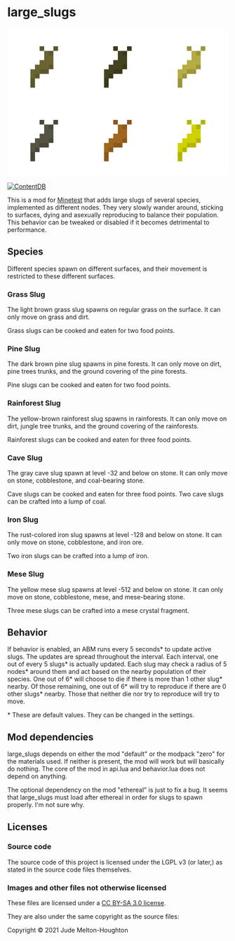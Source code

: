 # large\_slugs

![The different slug species](screenshot.png)

[![ContentDB](https://content.minetest.net/packages/jwmhjwmh/large_slugs/shields/title/)](https://content.minetest.net/packages/jwmhjwmh/large_slugs/)

This is a mod for [Minetest][1] that adds large slugs of several species,
implemented as different nodes. They very slowly wander around, sticking to
surfaces, dying and asexually reproducing to balance their population. This
behavior can be tweaked or disabled if it becomes detrimental to performance.


## Species

Different species spawn on different surfaces, and their movement is restricted
to these different surfaces.

### Grass Slug

The light brown grass slug spawns on regular grass on the surface. It can only
move on grass and dirt.

Grass slugs can be cooked and eaten for two food points.

### Pine Slug

The dark brown pine slug spawns in pine forests. It can only move on dirt, pine
trees trunks, and the ground covering of the pine forests.

Pine slugs can be cooked and eaten for two food points.

### Rainforest Slug

The yellow-brown rainforest slug spawns in rainforests. It can only move on
dirt, jungle tree trunks, and the ground covering of the rainforests.

Rainforest slugs can be cooked and eaten for three food points.

### Cave Slug

The gray cave slug spawn at level -32 and below on stone. It can only move on
stone, cobblestone, and coal-bearing stone.

Cave slugs can be cooked and eaten for three food points. Two cave slugs can be
crafted into a lump of coal.

### Iron Slug

The rust-colored iron slug spawns at level -128 and below on stone. It can only
move on stone, cobblestone, and iron ore.

Two iron slugs can be crafted into a lump of iron.

### Mese Slug

The yellow mese slug spawns at level -512 and below on stone. It can only move
on stone, cobblestone, mese, and mese-bearing stone.

Three mese slugs can be crafted into a mese crystal fragment.


## Behavior

If behavior is enabled, an ABM runs every 5 seconds\* to update active slugs.
The updates are spread throughout the interval. Each interval, one out of every
5 slugs\* is actually updated. Each slug may check a radius of 5 nodes\* around
them and act based on the nearby population of their species. One out of 6\*
will choose to die if there is more than 1 other slug\* nearby. Of those
remaining, one out of 6\* will try to reproduce if there are 0 other slugs\*
nearby. Those that neither die nor try to reproduce will try to move.

\* These are default values. They can be changed in the settings.


## Mod dependencies

large\_slugs depends on either the mod "default" or the modpack "zero" for the
materials used. If neither is present, the mod will work but will basically do
nothing. The core of the mod in api.lua and behavior.lua does not depend on
anything.

The optional dependency on the mod "ethereal" is just to fix a bug. It seems
that large\_slugs must load after ethereal in order for slugs to spawn properly.
I'm not sure why.


## Licenses

### Source code

The source code of this project is licensed under the LGPL v3 (or later,)
as stated in the source code files themselves.

### Images and other files not otherwise licensed

These files are licensed under a [CC BY-SA 3.0 license][2].

They are also under the same copyright as the source files:

Copyright © 2021 Jude Melton-Houghton


[1]: https://www.minetest.net/
[2]: https://creativecommons.org/licenses/by-sa/3.0/
